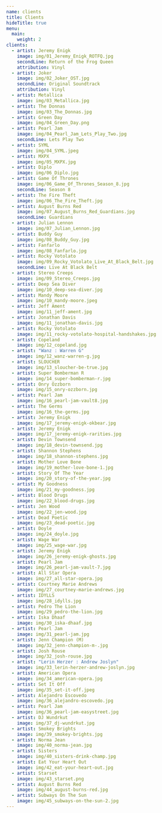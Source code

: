 ```yaml
---
name: clients
title: Clients
hideTitle: true
menu:
  main:
    weight: 2
clients:
  - artist: Jeremy Enigk
    image: img/01_Jeremy_Enigk_ROTFQ.jpg
    secondLine: Return of the Frog Queen
    attribution: Vinyl
  - artist: Joker
    image: img/02_Joker_OST.jpg
    secondLine: Original Soundtrack
    attribution: Vinyl
  - artist: Metallica
    image: img/03_Metallica.jpg
  - artist: The Donnas
    image: img/03_The_Donnas.jpg
  - artist: Green Day
    image: img/04_Green_Day.png
  - artist: Pearl Jam
    image: img/04_Pearl_Jam_Lets_Play_Two.jpg
    secondLine: Lets Play Two
  - artist: SYML
    image: img/04_SYML.jpeg
  - artist: MXPX
    image: img/05_MXPX.jpg
  - artist: Diplo
    image: img/06_Diplo.jpg
  - artist: Game Of Thrones
    image: img/06_Game_Of_Thrones_Season_8.jpg
    secondLine: Season 8
  - artist: The Fire Theft
    image: img/06_The_Fire_Theft.jpg
  - artist: August Burns Red
    image: img/07_August_Burns_Red_Guardians.jpg
    secondLine: Guardians
  - artist: Julian Lennon
    image: img/07_Julian_Lennon.jpg
  - artist: Buddy Guy
    image: img/08_Buddy_Guy.jpg
  - artist: Fanfarlo
    image: img/08_Fanfarlo.jpg
  - artist: Rocky Votolato
    image: img/09_Rocky_Votolato_Live_At_Black_Belt.jpg
    secondLine: Live At Black Belt
  - artist: Stereo Creeps
    image: img/09_Stereo_Creeps.jpg
  - artist: Deep Sea Diver
    image: img/10_deep-sea-diver.jpg
  - artist: Mandy Moore
    image: img/10_mandy-moore.jpeg
  - artist: Jeff Ament
    image: img/11_jeff-ament.jpg
  - artist: Jonathan Davis
    image: img/11_jonathan-davis.jpg
  - artist: Rocky Votolato
    image: img/11_rocky-votolato-hospital-handshakes.jpg
  - artist: Copeland
    image: img/12_copeland.jpg
  - artist: "Wanz : Warren G"
    image: img/12_wanz-warren-g.jpg
  - artist: SLOUCHER
    image: img/13_sloucher-be-true.jpg
  - artist: Super Bomberman R
    image: img/14_super-bomberman-r.jpg
  - artist: Onry Ozzborn
    image: img/15_onry-ozzborn.jpg
  - artist: Pearl Jam
    image: img/16_pearl-jam-vault8.jpg
  - artist: The Germs
    image: img/16_the-germs.jpg
  - artist: Jeremy Enigk
    image: img/17_jeremy-enigk-okbear.jpg
  - artist: Jeremy Enigk
    image: img/17_jeremy-enigk-rarities.jpg
  - artist: Devin Townsend
    image: img/18_devin-townsend.jpg
  - artist: Shannon Stephens
    image: img/18_shannon-stephens.jpg
  - artist: Mother Love Bone
    image: img/19_mother-love-bone-1.jpg
  - artist: Story Of The Year
    image: img/20_story-of-the-year.jpg
  - artist: My Goodness
    image: img/21_my-goodness.jpg
  - artist: Blood Drugs
    image: img/22_blood-drugs.jpg
  - artist: Jen Wood
    image: img/22_jen-wood.jpg
  - artist: Dead Poetic
    image: img/23_dead-poetic.jpg
  - artist: Doyle
    image: img/24_doyle.jpg
  - artist: Wage War
    image: img/25_wage-war.jpg
  - artist: Jeremy Enigk
    image: img/26_jeremy-enigk-ghosts.jpg
  - artist: Pearl Jam
    image: img/26_pearl-jam-vault-7.jpg
  - artist: All Star Opera
    image: img/27_all-star-opera.jpg
  - artist: Courtney Marie Andrews
    image: img/27_courtney-marie-andrews.jpg
  - artist: IDYLLS
    image: img/28_idylls.jpg
  - artist: Pedro The Lion
    image: img/29_pedro-the-lion.jpg
  - artist: Iska Dhaaf
    image: img/30_iska-dhaaf.jpg
  - artist: Pearl Jam
    image: img/31_pearl-jam.jpg
  - artist: Jenn Champion (M)
    image: img/32_jenn-champion-m-.jpg
  - artist: Josh Rouse
    image: img/32_josh-rouse.jpg
  - artist: "Lerin Herzer : Andrew Joslyn"
    image: img/33_lerin-herzer-andrew-joslyn.jpg
  - artist: American Opera
    image: img/34_american-opera.jpg
  - artist: Set It Off
    image: img/35_set-it-off.jpeg
  - artist: Alejandro Escovedo
    image: img/36_alejandro-escovedo.jpg
  - artist: Pearl Jam
    image: img/36_pearl-jam-easystreet.jpg
  - artist: DJ Wundrkut
    image: img/37_dj-wundrkut.jpg
  - artist: Smokey Brights
    image: img/39_smokey-brights.jpg
  - artist: Norma Jean
    image: img/40_norma-jean.jpg
  - artist: Sisters
    image: img/40_sisters-drink-champ.jpg
  - artist: Eat Your Heart Out
    image: img/42_eat-your-heart-out.jpg
  - artist: Starset
    image: img/43_starset.png
  - artist: August Burns Red
    image: img/44_august-burns-red.jpg
  - artist: Subways On The Sun
    image: img/45_subways-on-the-sun-2.jpg
---
```

